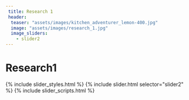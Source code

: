 ```yaml
---
 title: Research 1
 header:
  teaser: "assets/images/kitchen_adventurer_lemon-400.jpg"
  image: "assets/images/research_1.jpg"
  image_sliders:
    - slider2
---
```

# Research1
{% include slider_styles.html %}
{% include slider.html selector="slider2" %}
{% include slider_scripts.html %}
